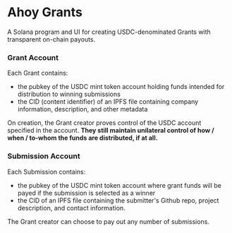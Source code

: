 # Ahoy Grants

A Solana program and UI for creating USDC-denominated Grants with transparent on-chain payouts. 

### Grant Account

Each Grant contains:
- the pubkey of the USDC mint token account holding funds intended for distribution to winning submissions
- the CID (content identifier) of an IPFS file containing company information, description, and other metadata

On creation, the Grant creator proves control of the USDC account specified in the account. **They still maintain unilateral control of how / when / to-whom the funds are distributed, if at all.** 

### Submission Account

Each Submission contains:
- the pubkey of the USDC mint token account where grant funds will be payed if the submission is selected as a winner
- the CID of an IPFS file containing the submitter's Github repo, project description, and contact information.

The Grant creator can choose to pay out any number of submissions. 
